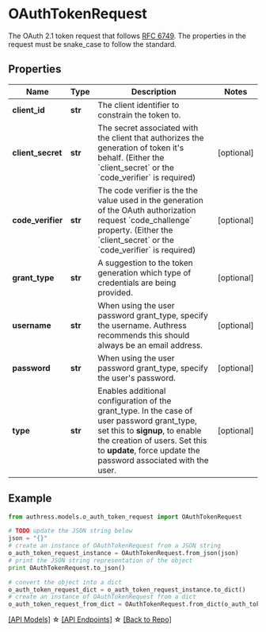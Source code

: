 # OAuthTokenRequest

The OAuth 2.1 token request that follows [RFC 6749](https://www.rfc-editor.org/rfc/rfc6749). The properties in the request must be snake_case to follow the standard.

## Properties
Name | Type | Description | Notes
------------ | ------------- | ------------- | -------------
**client_id** | **str** | The client identifier to constrain the token to. | 
**client_secret** | **str** | The secret associated with the client that authorizes the generation of token it's behalf. (Either the &#x60;client_secret&#x60; or the &#x60;code_verifier&#x60; is required) | [optional] 
**code_verifier** | **str** | The code verifier is the the value used in the generation of the OAuth authorization request &#x60;code_challenge&#x60; property. (Either the &#x60;client_secret&#x60; or the &#x60;code_verifier&#x60; is required) | [optional] 
**grant_type** | **str** | A suggestion to the token generation which type of credentials are being provided. | [optional] 
**username** | **str** | When using the user password grant_type, specify the username. Authress recommends this should always be an email address. | [optional] 
**password** | **str** | When using the user password grant_type, specify the user's password. | [optional] 
**type** | **str** | Enables additional configuration of the grant_type. In the case of user password grant_type, set this to **signup**, to enable the creation of users. Set this to **update**, force update the password associated with the user. | [optional] 

## Example

```python
from authress.models.o_auth_token_request import OAuthTokenRequest

# TODO update the JSON string below
json = "{}"
# create an instance of OAuthTokenRequest from a JSON string
o_auth_token_request_instance = OAuthTokenRequest.from_json(json)
# print the JSON string representation of the object
print OAuthTokenRequest.to_json()

# convert the object into a dict
o_auth_token_request_dict = o_auth_token_request_instance.to_dict()
# create an instance of OAuthTokenRequest from a dict
o_auth_token_request_from_dict = OAuthTokenRequest.from_dict(o_auth_token_request_dict)
```
[[API Models]](./README.md#documentation-for-models) ☆ [[API Endpoints]](./README.md#documentation-for-api-endpoints) ☆ [[Back to Repo]](../README.md)


